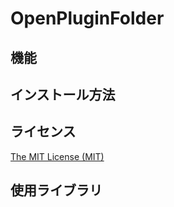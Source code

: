 # OpenPluginFolder

## 機能

## インストール方法

## ライセンス
[The MIT License (MIT)](https://github.com/tcnksm/tool/blob/master/LICENCE)

## 使用ライブラリ

